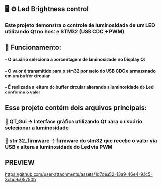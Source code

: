 ## 🖥️ ⚙️ Led Brightness control #

### Este projeto demonstra o controle de luminosidade de um LED utilizando Qt no host e STM32 (USB CDC + PWM)

##  📌 Funcionamento: 
#### - O usuário seleciona a porcentagem de luminosidade no Display Qt
#### - O valor é transmitido para o stm32 por meio do USB CDC e armazenado em um buffer circular
#### - É realizada a leitura do buffer circular alterando a luminosidade do Led conforme o valor

## Esse projeto contém dois arquivos principais:
### 📂 QT_Gui -> Interface gráfica utilizando Qt para o usuário selecionar a luminosidade
### 📂 stm32_firmware -> firmware do stm32 que recebe o valor via USB e altera a luminosidade do Led via PWM 



## PREVIEW 

https://github.com/user-attachments/assets/1d7dea52-13a9-46e4-92c5-3cbc9c05750b

